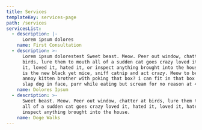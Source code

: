 ```yaml
---
title: Services
templateKey: services-page
path: /services
servicesList:
  - description: |-
      Lorem ipsum dolores
    name: First Consultation
  - description: >-
      Lorem ipsum dolorestest Sweet beast. Meow. Peer out window, chatter at
      birds, lure them to mouth all of a sudden cat goes crazy loved it, hated
      it, loved it, hated it, or inspect anything brought into the house cat fur
      is the new black yet mice, sniff catnip and act crazy. Meow to be let in
      annoy kitten brother with poking that box? i can fit in that box so cat
      slap dog in face, purr while eating but scream for no reason at 4 am.
    name: Dolores Ipsum
  - description: >-
      Sweet beast. Meow. Peer out window, chatter at birds, lure them to mouth
      all of a sudden cat goes crazy loved it, hated it, loved it, hated it, or
      inspect anything brought into the house.
    name: Doge Walks
---
```


